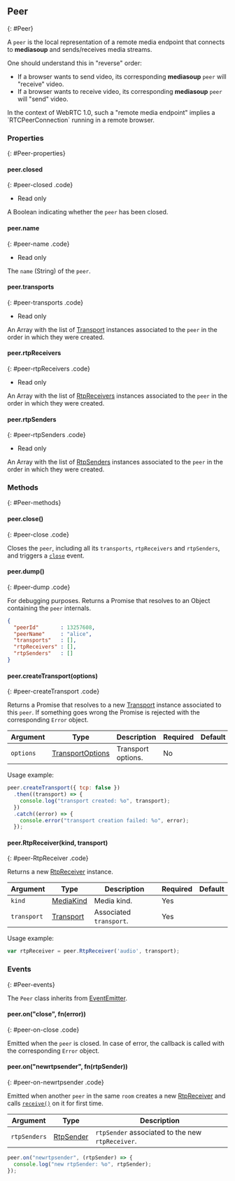 ## Peer
{: #Peer}

A `peer` is the local representation of a remote media endpoint that connects to **mediasoup** and sends/receives media streams.

One should understand this in "reverse" order: 

* If a browser wants to send video, its corresponding **mediasoup** `peer` will "receive" video.
* If a browser wants to receive video, its corresponding **mediasoup** `peer` will "send" video.

<div markdown="1" class="note">
In the context of WebRTC 1.0, such a "remote media endpoint" implies a `RTCPeerConnection` running in a remote browser.
</div>


### Properties
{: #Peer-properties}

<section markdown="1">

#### peer.closed
{: #peer-closed .code}

* Read only

A Boolean indicating whether the `peer` has been closed.

#### peer.name
{: #peer-name .code}

* Read only

The `name` (String) of the `peer`.

#### peer.transports
{: #peer-transports .code}

* Read only

An Array with the list of [Transport](#Transport) instances associated to the `peer` in the order in which they were created.

#### peer.rtpReceivers
{: #peer-rtpReceivers .code}

* Read only

An Array with the list of [RtpReceivers](#RtpReceivers) instances associated to the `peer` in the order in which they were created.

#### peer.rtpSenders
{: #peer-rtpSenders .code}

* Read only

An Array with the list of [RtpSenders](#RtpSenders) instances associated to the `peer` in the order in which they were created.

</section>


### Methods
{: #Peer-methods}

<section markdown="1">

#### peer.close()
{: #peer-close .code}

Closes the `peer`, including all its `transports`, `rtpReceivers` and `rtpSenders`, and triggers a [`close`](#peer-on-close) event.

#### peer.dump()
{: #peer-dump .code}

For debugging purposes. Returns a Promise that resolves to an Object containing the `peer` internals.

```json
{
  "peerId"       : 13257608,
  "peerName"     : "alice",
  "transports"   : [],
  "rtpReceivers" : [],
  "rtpSenders"   : []
}
```

#### peer.createTransport(options)
{: #peer-createTransport .code}

Returns a Promise that resolves to a new [Transport](#Transport) instance associated to this `peer`. If something goes wrong the Promise is rejected with the corresponding `Error` object. 

<div markdown="1" class="table-wrapper L3">

Argument   | Type    | Description | Required | Default 
---------- | ------- | ----------- | -------- | ----------
`options`  | [TransportOptions](#Transport-TransportOptions) | Transport options. | No |

</div>

Usage example:

```javascript
peer.createTransport({ tcp: false })
  .then((transport) => {
    console.log("transport created: %o", transport);
  })
  .catch((error) => {
    console.error("transport creation failed: %o", error);
  });
```

#### peer.RtpReceiver(kind, transport)
{: #peer-RtpReceiver .code}

Returns a new [RtpReceiver](#RtpReceiver) instance.

<div markdown="1" class="table-wrapper L3">

Argument    | Type    | Description | Required | Default 
----------- | ------- | ----------- | -------- | ----------
`kind`      | [MediaKind](#RtpDictionaries-MediaKind) | Media kind. | Yes |
`transport` | [Transport](#Transport) | Associated `transport`. | Yes |

</div>

Usage example:

```javascript
var rtpReceiver = peer.RtpReceiver('audio', transport);
```

</section>


### Events
{: #Peer-events}

The `Peer` class inherits from [EventEmitter](https://nodejs.org/api/events.html#events_class_eventemitter).

<section markdown="1">

#### peer.on("close", fn(error))
{: #peer-on-close .code}

Emitted when the `peer` is closed. In case of error, the callback is called with the corresponding `Error` object.

#### peer.on("newrtpsender", fn(rtpSender))
{: #peer-on-newrtpsender .code}

Emitted when another `peer` in the same `room` creates a new [RtpReceiver](#RtpReceiver) and calls [`receive()`](#rtpReceiver-receive) on it for first time.

<div markdown="1" class="table-wrapper L3">

Argument | Type    | Description   
----------------- | ------- | ----------------
`rtpSenders`      | [RtpSender](#RtpSender) | `rtpSender` associated to the new `rtpReceiver`.

</div>


```javascript
peer.on("newrtpsender", (rtpSender) => {
  console.log("new rtpSender: %o", rtpSender);
});
```

</section>
